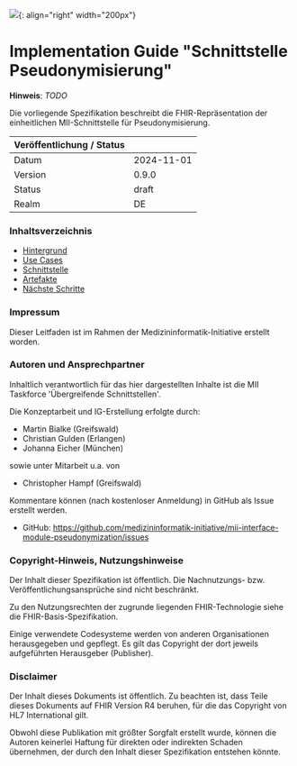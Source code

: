 ![](https://www.medizininformatik-initiative.de/themes/custom/mii/assets/img/Logo_MII_270px_Hoehe_de.png){: align="right" width="200px"}
# Implementation Guide "Schnittstelle Pseudonymisierung"

**Hinweis**: *TODO*

Die vorliegende Spezifikation beschreibt die FHIR-Repräsentation der einheitlichen MII-Schnittstelle für Pseudonymisierung.

|Veröffentlichung / Status||
--|--
Datum|2024-11-01
Version|0.9.0
Status|draft
Realm|DE

### Inhaltsverzeichnis
- [Hintergrund](background.html)
- [Use Cases](usecases.html)
- [Schnittstelle](interface.html)
- [Artefakte](artifacts.html)
- [Nächste Schritte](nextsteps.html)

### Impressum

Dieser Leitfaden ist im Rahmen der Medizininformatik-Initiative erstellt worden.

### Autoren und Ansprechpartner

Inhaltlich verantwortlich für das hier dargestellten Inhalte ist die MII Taskforce 'Übergreifende Schnittstellen'.

Die Konzeptarbeit und IG-Erstellung erfolgte durch:
- Martin Bialke (Greifswald)
- Christian Gulden (Erlangen)
- Johanna Eicher (München)

sowie unter Mitarbeit u.a. von
- Christopher Hampf (Greifswald)

Kommentare können (nach kostenloser Anmeldung) in GitHub als Issue erstellt werden.

- GitHub: https://github.com/medizininformatik-initiative/mii-interface-module-pseudonymization/issues

### Copyright-Hinweis, Nutzungshinweise

Der Inhalt dieser Spezifikation ist öffentlich. Die Nachnutzungs- bzw. Veröffentlichungsansprüche sind nicht beschränkt.

Zu den Nutzungsrechten der zugrunde liegenden FHIR-Technologie siehe die FHIR-Basis-Spezifikation.

Einige verwendete Codesysteme werden von anderen Organisationen herausgegeben und gepflegt. Es gilt das Copyright der dort jeweils aufgeführten Herausgeber (Publisher).

### Disclaimer

Der Inhalt dieses Dokuments ist öffentlich. Zu beachten ist, dass Teile dieses Dokuments auf FHIR Version R4 beruhen, für die das Copyright von HL7 International gilt.

Obwohl diese Publikation mit größter Sorgfalt erstellt wurde, können die Autoren keinerlei Haftung für direkten oder indirekten Schaden übernehmen, der durch den Inhalt dieser Spezifikation entstehen könnte.

